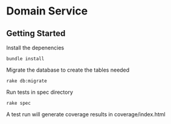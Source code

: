Domain Service
==============

## Getting Started
Install the depenencies

    bundle install

Migrate the database to create the tables needed

    rake db:migrate

Run tests in spec directory

    rake spec

A test run will generate coverage results in coverage/index.html